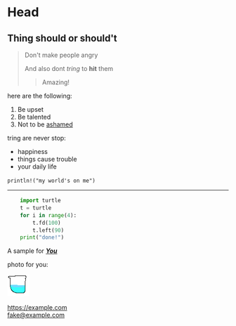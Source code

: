 # Head

## Thing should or should't

>Don't make people angry
>
>And also dont *tring* to **hit** them
>>Amazing!

here are the following:
1. Be upset
2. Be talented
4. Not to be [ashamed][1]

tring are never stop:  
- happiness
- things cause trouble
- your daily life

`println!("my world's on me")`

---

```python
    import turtle
    t = turtle
    for i in range(4):
        t.fd(100)
        t.left(90)
    print("done!")
```

A sample for ***[You](https://example.com "Just an example")***

photo for you: 

![a picture of a glass bottle](../icon.png "amazing one")

<https://example.com>  
<fake@example.com>


[1]: https://example.com "example"